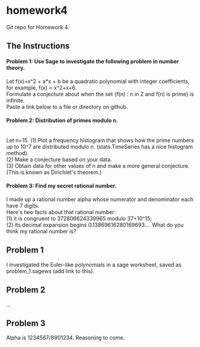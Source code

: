 homework4
=========

Git repo for Homework 4.

## The Instructions

#### Problem 1: Use Sage to investigate the following problem in number theory. 
    
Let f(x)=x^2 + a*x + b be a quadratic polynomial with integer coefficients, for example, f(x) = x^2+x+6.    
Formulate a conjecture about when the set {f(n) : n in Z and f(n) is prime} is infinite.     
Paste a link below to a file or directory on github.    

#### Problem 2: Distribution of primes modulo n.  
    
Let n=15. 
(1) Plot a frequency histogram that shows how the prime numbers up to 10^7 are distributed modulo n. (stats.TimeSeries has a nice histogram method).    
(2) Make a conjecture based on your data.    
(3) Obtain data for other values of n and make a more general conjecture. (This is known as Dirichlet's theorem.)    
    

#### Problem 3: Find my secret rational number.

I made up a rational number alpha whose numerator and denominator each have 7 digits.     
Here's two facts about that rational number:    
(1) it is congruent to 372806624339965 modulo 37+10^15;    
(2) its decimal expansion begins 0.13869616280169693.... What do you think my rational number is?    
    
## Problem 1

I investigated the Euler-like polynomials in a sage worksheet, saved as problem_1.sagews (add link to this).    
    
## Problem 2
    
...
    
## Problem 3
    
Alpha is 1234567/8901234. Reasoning to come.    
